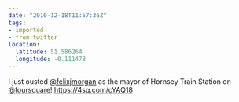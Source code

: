 ```yaml
---
date: "2010-12-18T11:57:36Z"
tags:
- imported
- from-twitter
location:
  latitude: 51.586264
  longitude: -0.111478
---
```

I just ousted [@felixjmorgan](/twitter/#/felixjmorgan) as the mayor of Hornsey Train Station on [@foursquare](/twitter/#/foursquare)! https://4sq.com/cYAQ18
